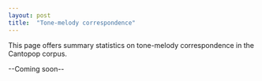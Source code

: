 ```yaml
---
layout: post
title:  "Tone-melody correspondence"
---
```


This page offers summary statistics on tone-melody correspondence in the Cantopop corpus.

--Coming soon--